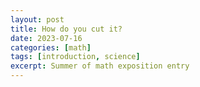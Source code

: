 ```yaml
---
layout: post
title: How do you cut it?
date: 2023-07-16
categories: [math]
tags: [introduction, science]
excerpt: Summer of math exposition entry 
---
```

